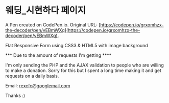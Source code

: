 # 웨딩_시현하다 페이지

A Pen created on CodePen.io. Original URL: [https://codepen.io/grxomhzx-the-decoder/pen/vEBmWXq](https://codepen.io/grxomhzx-the-decoder/pen/vEBmWXq).

Flat Responsive Form using CSS3 & HTML5 with image background 

*** Due to the amount of requests I'm getting ****

I'm only sending the PHP and the AJAX validation to people who are willing to make a donation. Sorry for this but I spent a long time making it and get requests on a daily basis. 

Email: rexcfc@googlemail.com 

Thanks :)

